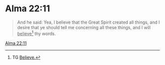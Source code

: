 # Alma 22:11

> And he said: Yea, I believe that the Great Spirit created all things, and I desire that ye should tell me concerning all these things, and I will <u>believe</u>[^a] thy words.

[Alma 22:11](https://www.churchofjesuschrist.org/study/scriptures/bofm/alma/22?lang=eng&id=p11#p11)


[^a]: TG [Believe.](https://www.churchofjesuschrist.org/study/scriptures/tg/believe?lang=eng)
